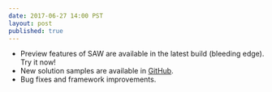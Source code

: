 ```yaml
--- 
date: 2017-06-27 14:00 PST
layout: post
published: true
---
```


- Preview features of SAW are available in the latest build (bleeding edge). Try it now!
- New solution samples are available in [GitHub](https://github.com/Azure/Azure-CloudIntelligence-SolutionAuthoringWorkspace/tree/master/Samples).
- Bug fixes and framework improvements.

<!--more-->
